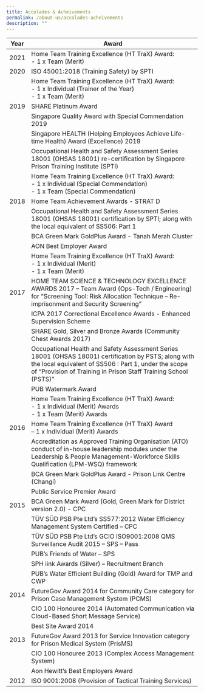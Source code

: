 ```yaml
---
title: Accolades & Acheivements
permalink: /about-us/accolades-acheivements
description: ""
---
```

| **Year** | **Award** | 
| -------- | -------- | 
|2021| Home Team Training Excellence (HT TraX) Award: <br>- 1 x Team (Merit)| 
|2020| ISO 45001:2018 (Training Safety) by SPTI  | 
| | Home Team Training Excellence (HT TraX) Award: <br>- 1 x Individual (Trainer of the Year)<br>- 1 x Team (Merit)  | 
|2019| SHARE Platinum Award 
| |Singapore Quality Award with Special Commendation 2019
| |Singapore HEALTH (Helping Employees Achieve Life-time Health) Award (Excellence) 2019 
| |Occupational Health and Safety Assessment Series 18001 (OHSAS 18001) re-certification by Singapore Prison Training Institute (SPTI) | 
| |Home Team Training Excellence (HT TraX) Award:<br>- 1 x Individual (Special Commendation)<br>- 1 x Team (Special Commendation) | 
|2018| Home Team Achievement Awards - STRAT D
| |Occupational Health and Safety Assessment Series 18001 (OHSAS 18001) certification by SPTI; along with the local equivalent of SS506: Part 1
| |BCA Green Mark GoldPlus Award - Tanah Merah Cluster
| |AON Best Employer Award |
| |Home Team Training Excellence (HT TraX) Award:<br>- 1 x Individual (Merit)<br>- 1 x Team (Merit) |
|2017|HOME TEAM SCIENCE & TECHNOLOGY EXCELLENCE AWARDS 2017 – Team Award (Ops-Tech / Engineering) for “Screening Tool: Risk Allocation Technique – Re-imprisonment and Security Screening” |
| |ICPA 2017 Correctional Excellence Awards - Enhanced Supervision Scheme |
| |SHARE Gold, Silver and Bronze Awards (Community Chest Awards 2017) |
| |Occupational Health and Safety Assessment Series 18001 (OHSAS 18001) certification by PSTS; along with the local equivalent of SS506 : Part 1, under the scope of “Provision of Training in Prison Staff Training School (PSTS)” |
| |PUB Watermark Award |
| |Home Team Training Excellence (HT TraX) Award:<br>- 1 x Individual (Merit) Awards<br>- 1 x Team (Merit) Awards |
|2016|Home Team Training Excellence (HT TraX) Award <br>– 1 x Individual (Merit) Awards |
| |Accreditation as Approved Training Organisation (ATO) conduct of in-house leadership modules under the Leadership & People Management-Workforce Skills Qualification (LPM-WSQ) framework |
| |BCA Green Mark GoldPlus Award - Prison Link Centre (Changi) |
||Public Service Premier Award |
|2015|BCA Green Mark Award (Gold, Green Mark for District version 2.0) - CPC |
| |TÜV SÜD PSB Pte Ltd’s SS577:2012 Water Efficiency Management System Certified – CPC |
| |TÜV SÜD PSB Pte Ltd’s GCIO ISO9001:2008 QMS Surveillance Audit 2015 – SPS – Pass |
| |PUB’s Friends of Water – SPS |
| |SPH iink Awards (Silver) – Recruitment Branch |
| |PUB’s Water Efficient Building (Gold) Award for TMP and CWP |
|2014|FutureGov Award 2014 for Community Care category for Prison Case Management System (PCMS) |
| |CIO 100 Honouree 2014 (Automated Communication via Cloud-Based Short Message Service) |
| |Best Site Award 2014 |
|2013|FutureGov Award 2013 for Service Innovation category for Prison Medical System (PrisMS) |
| |CIO 100 Honouree 2013 (Complex Access Management System) |
| |Aon Hewitt’s Best Employers Award |
|2012|ISO 9001:2008 (Provision of Tactical Training Services) |